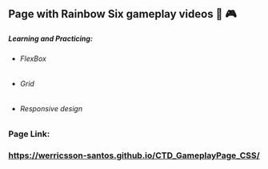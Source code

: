 ##                 Page with Rainbow Six gameplay videos  :gun: :video_game:

#####                                                               Learning and Practicing:

- ###### FlexBox

- ###### Grid

- ###### Responsive design

### Page Link:

### https://werricsson-santos.github.io/CTD_GameplayPage_CSS/
